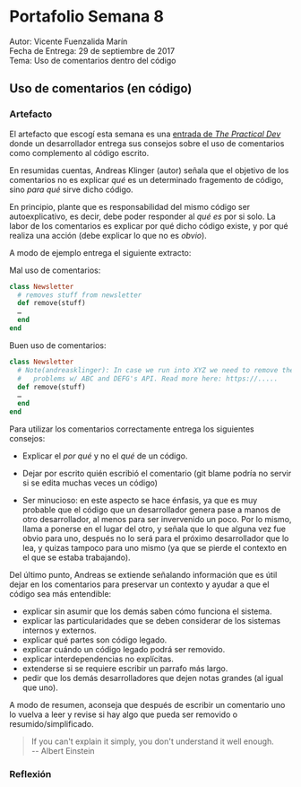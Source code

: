 
# Portafolio Semana 8

Autor: Vicente Fuenzalida Marín  
Fecha de Entrega: 29 de septiembre de 2017  
Tema: Uso de comentarios dentro del código

## Uso de comentarios (en código)

### Artefacto

El artefacto que escogí esta semana es una [entrada de *The Practical Dev*](https://www.quora.com/Do-prestigious-software-companies-regularly-use-UML) donde un desarrollador entrega sus consejos sobre el uso de comentarios como complemento al código escrito.
  
En resumidas cuentas, Andreas Klinger (autor) señala que el objetivo de los comentarios no es explicar *qué* es un determinado fragemento de código, sino *para qué* sirve dicho código.
  
En principio, plante que es responsabilidad del mismo código ser autoexplicativo, es decir, debe poder responder al *qué es* por si solo. La labor de los comentarios es explicar por qué dicho código existe, y por qué realiza una acción (debe explicar lo que no es *obvio*).  

A modo de ejemplo entrega el siguiente extracto:

Mal uso de comentarios: 

```ruby
class Newsletter
  # removes stuff from newsletter
  def remove(stuff)
  …
  end
end
```

Buen uso de comentarios:

```ruby
class Newsletter
  # Note(andreasklinger): In case we run into XYZ we need to remove the user to avoid
  #   problems w/ ABC and DEFG's API. Read more here: https://.....
  def remove(stuff)
  …
  end
end
```
Para utilizar los comentarios correctamente entrega los siguientes consejos:

* Explicar el *por qué* y no el *qué* de un código.

* Dejar por escrito quién escribió el comentario (git blame podría no servir si se edita muchas veces un código)

* Ser minucioso: en este aspecto se hace énfasis, ya que es muy probable que el código que un desarrollador genera pase a manos de otro desarrollador, al menos para ser invervenido un poco. Por lo mismo, llama a ponerse en el lugar del otro, y señala que lo que alguna vez fue obvio para uno, después no lo será para el próximo desarrollador que lo lea, y quizas tampoco para uno mismo (ya que se pierde el contexto en el que se estaba trabajando).

Del último punto, Andreas se extiende señalando información que es útil dejar en los comentarios para preservar un contexto y ayudar a que el código sea más entendible: 

* explicar sin asumir que los demás saben cómo funciona el sistema.
* explicar las particularidades que se deben considerar de los sistemas internos y externos.
* explicar qué partes son código legado.
* explicar cuándo un código legado podrá ser removido.
* explicar interdependencias no explícitas.
* extenderse si se requiere escribir un parrafo más largo.
* pedir que los demás desarrolladores que dejen notas grandes (al igual que uno).

A modo de resumen, aconseja que después de escribir un comentario uno lo vuelva a leer y revise si hay algo que pueda ser removido o resumido/simplificado.

> 	If you can't explain it simply, you don't understand it well enough.   
>  -- Albert Einstein

### Reflexión


